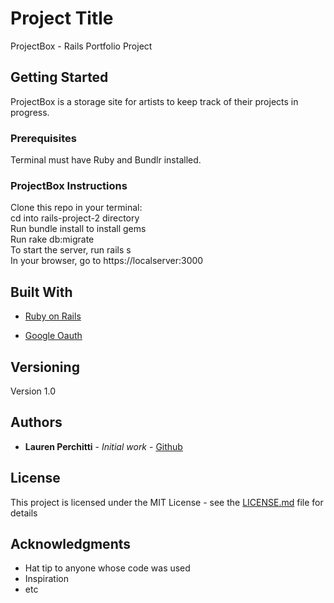 # Project Title

ProjectBox - Rails Portfolio Project

## Getting Started

ProjectBox is a storage site for artists to keep track of their projects in progress.

### Prerequisites

Terminal must have Ruby and Bundlr installed.

### ProjectBox Instructions

Clone this repo in your terminal: <br>
cd into rails-project-2 directory  <br>
Run bundle install to install gems <br>
Run rake db:migrate <br>
To start the server, run rails s <br>
In your browser, go to https://localserver:3000


## Built With

* [Ruby on Rails](https://rubyonrails.org/)

* [Google Oauth](https://developers.google.com/actions/identity/oauth2-code-flow)


## Versioning

Version 1.0

## Authors

* **Lauren Perchitti** - *Initial work* - [Github](https://github.com/Perchitti)

## License

This project is licensed under the MIT License - see the [LICENSE.md](LICENSE.md) file for details

## Acknowledgments

* Hat tip to anyone whose code was used
* Inspiration
* etc
